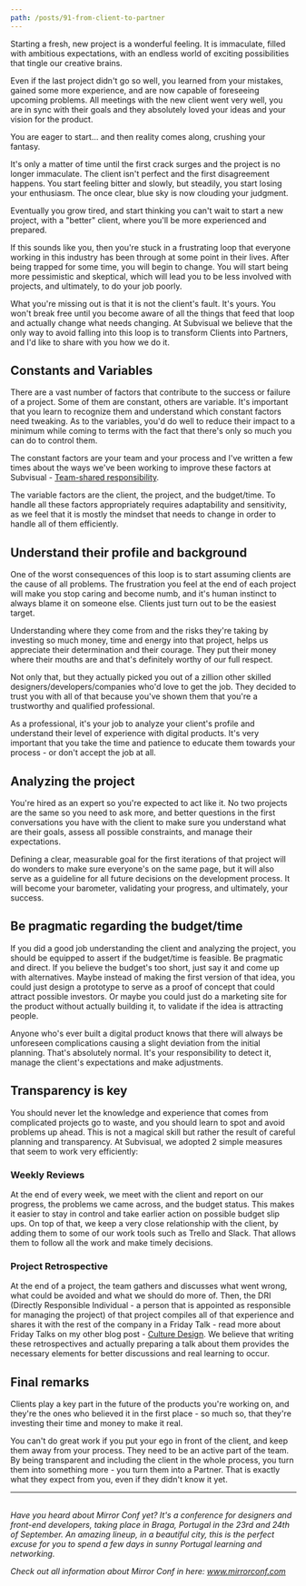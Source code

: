 ```yaml
---
path: /posts/91-from-client-to-partner
---
```


Starting a fresh, new project is a wonderful feeling. It is immaculate, filled with ambitious expectations, with an endless world of exciting possibilities that tingle our creative brains. 

Even if the last project didn't go so well, you learned from your mistakes, gained some more experience, and are now capable of foreseeing upcoming problems. All meetings with the new client went very well, you are in sync with their goals and they absolutely loved your ideas and your vision for the product.

You are eager to start... and then reality comes along, crushing your fantasy.

It's only a matter of time until the first crack surges and the project is no longer immaculate. The client isn't perfect and the first disagreement happens. You start feeling bitter and slowly, but steadily, you start losing your enthusiasm. The once clear, blue sky is now clouding your judgment. 

Eventually you grow tired, and start thinking you can't wait to start a new project, with a "better" client, where you'll be more experienced and prepared. 

If this sounds like you, then you're stuck in a frustrating loop that everyone working in this industry has been through at some point in their lives. After being trapped for some time, you will begin to change. You will start being more pessimistic and skeptical, which will lead you to be less involved with projects, and ultimately, to do your job poorly. 

What you're missing out is that it is not the client's fault. It's yours. You won't break free until you become aware of all the things that feed that loop and actually change what needs changing. At Subvisual we believe that the only way to avoid falling into this loop is to transform Clients into Partners, and I'd like to share with you how we do it. 

## Constants and Variables

There are a vast number of factors that contribute to the success or failure of a project. Some of them are constant, others are variable. It's important that you learn to recognize them and understand which constant factors need tweaking. As to the variables, you'd do well to reduce their impact to a minimum while coming to terms with the fact that there's only so much you can do to control them. 

The constant factors are your team and your process and I've written a few times about the ways we've been working to improve these factors at Subvisual - [Team-shared responsibility](https://subvisual.co/blog/posts/82-team-shared-responsibility).  

The variable factors are the client, the project, and the budget/time. To handle all these factors appropriately requires adaptability and sensitivity, as we feel that it is mostly the mindset that needs to change in order to handle all of them efficiently.

## Understand their profile and background

One of the worst consequences of this loop is to start assuming clients are the cause of all problems. The frustration you feel at the end of each project will make you stop caring and become numb, and it's human instinct to always blame it on someone else. Clients just turn out to be the easiest target.

Understanding where they come from and the risks they're taking by investing so much money, time and energy into that project, helps us appreciate their determination and their courage. They put their money where their mouths are and that's definitely worthy of our full respect. 

Not only that, but they actually picked you out of a zillion other skilled designers/developers/companies who'd love to get the job. They decided to trust you with all of that because you've shown them that you're a trustworthy and qualified professional. 

As a professional, it's your job to analyze your client's profile and understand their level of experience with digital products. It's very important that you take the time and patience to educate them towards your process - or don't accept the job at all. 


## Analyzing the project

You're hired as an expert so you're expected to act like it. No two projects are the same so you need to ask more, and better questions in the first conversations you have with the client to make sure you understand what are their goals, assess all possible constraints, and manage their expectations. 

Defining a clear, measurable goal for the first iterations of that project will do wonders to make sure everyone's on the same page, but it will also serve as a guideline for all future decisions on the development process. It will become your barometer, validating your progress, and ultimately, your success.


## Be pragmatic regarding the budget/time

If you did a good job understanding the client and analyzing the project, you should be equipped to assert if the budget/time is feasible. Be pragmatic and direct. If you believe the budget's too short, just say it and come up with alternatives. Maybe instead of making the first version of that idea, you could just design a prototype to serve as a proof of concept that could attract possible investors. Or maybe you could just do a marketing site for the product without actually building it, to validate if the idea is attracting people. 

Anyone who's ever built a digital product knows that there will always be unforeseen complications causing a slight deviation from the initial planning. That's absolutely normal. It's your responsibility to detect it, manage the client's expectations and make adjustments. 


## Transparency is key

You should never let the knowledge and experience that comes from complicated projects go to waste, and you should learn to spot and avoid problems up ahead. This is not a magical skill but rather the result of careful planning and transparency. At Subvisual, we adopted 2 simple measures that seem to work very efficiently:

### Weekly Reviews

At the end of every week, we meet with the client and report on our progress, the problems we came across, and the budget status. This makes it easier to stay in control and take earlier action on possible budget slip ups. On top of that, we keep a very close relationship with the client, by adding them to some of our work tools such as Trello and Slack. That allows them to follow all the work and make timely decisions.

### Project Retrospective

At the end of a project, the team gathers and discusses what went wrong, what could be avoided and what we should do more of. Then, the DRI (Directly Responsible Individual - a person that is appointed as responsible for managing the project) of that project compiles all of that experience and shares it with the rest of the company in a Friday Talk - read more about Friday Talks on my other blog post - [Culture Design](https://subvisual.co/blog/posts/77-culture-design). We believe that writing these retrospectives and actually preparing a talk about them provides the necessary elements for better discussions and real learning to occur.


## Final remarks

Clients play a key part in the future of the products you're working on, and they're the ones who believed it in the first place - so much so, that they're investing their time and money to make it real. 

You can't do great work if you put your ego in front of the client, and keep them away from your process. They need to be an active part of the team. By being transparent and including the client in the whole process, you turn them into something more - you turn them into a Partner. That is exactly what they expect from you, even if they didn't know it yet.


----

<br>
<i>Have you heard about Mirror Conf yet? It's a conference for designers and front-end developers, taking place in Braga, Portugal in the 23rd and 24th of September. An amazing lineup, in a beautiful city, this is the perfect excuse for you to spend a few days in sunny Portugal learning and networking. 

Check out all information about Mirror Conf in here: www.mirrorconf.com  </i>
